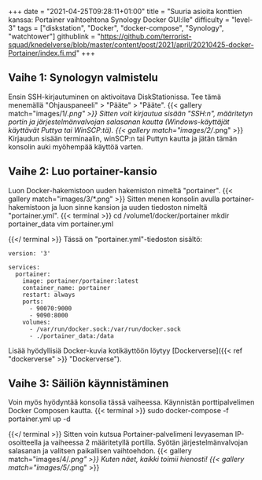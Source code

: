 +++
date = "2021-04-25T09:28:11+01:00"
title = "Suuria asioita konttien kanssa: Portainer vaihtoehtona Synology Docker GUI:lle"
difficulty = "level-3"
tags = ["diskstation", "Docker", "docker-compose", "Synology", "watchtower"]
githublink = "https://github.com/terrorist-squad/knedelverse/blob/master/content/post/2021/april/20210425-docker-Portainer/index.fi.md"
+++

## Vaihe 1: Synologyn valmistelu
Ensin SSH-kirjautuminen on aktivoitava DiskStationissa. Tee tämä menemällä "Ohjauspaneeli" > "Pääte" > "Pääte".
{{< gallery match="images/1/*.png" >}}
Sitten voit kirjautua sisään "SSH:n", määritetyn portin ja järjestelmänvalvojan salasanan kautta (Windows-käyttäjät käyttävät Puttya tai WinSCP:tä).
{{< gallery match="images/2/*.png" >}}
Kirjaudun sisään terminaalin, winSCP:n tai Puttyn kautta ja jätän tämän konsolin auki myöhempää käyttöä varten.
## Vaihe 2: Luo portainer-kansio
Luon Docker-hakemistoon uuden hakemiston nimeltä "portainer".
{{< gallery match="images/3/*.png" >}}
Sitten menen konsolin avulla portainer-hakemistoon ja luon sinne kansion ja uuden tiedoston nimeltä "portainer.yml".
{{< terminal >}}
cd /volume1/docker/portainer
mkdir portainer_data
vim portainer.yml

{{</ terminal >}}
Tässä on "portainer.yml"-tiedoston sisältö:
```
version: '3'

services:
  portainer:
    image: portainer/portainer:latest
    container_name: portainer
    restart: always
    ports:
      - 90070:9000
      - 9090:8000
    volumes:
      - /var/run/docker.sock:/var/run/docker.sock
      - ./portainer_data:/data

```
Lisää hyödyllisiä Docker-kuvia kotikäyttöön löytyy [Dockerverse]({{< ref "dockerverse" >}} "Dockerverse").
## Vaihe 3: Säiliön käynnistäminen
Voin myös hyödyntää konsolia tässä vaiheessa. Käynnistän porttipalvelimen Docker Composen kautta.
{{< terminal >}}
sudo docker-compose -f portainer.yml up -d

{{</ terminal >}}
Sitten voin kutsua Portainer-palvelimeni levyaseman IP-osoitteella ja vaiheessa 2 määritetyllä portilla. Syötän järjestelmänvalvojan salasanan ja valitsen paikallisen vaihtoehdon.
{{< gallery match="images/4/*.png" >}}
Kuten näet, kaikki toimii hienosti!
{{< gallery match="images/5/*.png" >}}